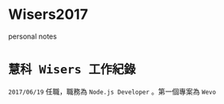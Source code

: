 # Wisers2017
personal notes

# `慧科 Wisers 工作紀錄`

`2017/06/19` 任職，職務為 `Node.js Developer` 。第一個專案為 `Wevo` 
